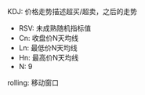 KDJ: 价格走势描述超买/超卖，之后的走势

- RSV: 未成熟随机指标值
- Cn: 收盘价N天均线
- Ln: 最低价N天均线
- Hn: 最高价N天均线
- N: 9

rolling: 移动窗口